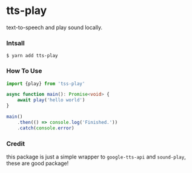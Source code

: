 # tts-play

text-to-speech and play sound locally.

### Intsall
```shell
$ yarn add tts-play
```

### How To Use
```typescript
import {play} from 'tss-play'

async function main(): Promise<void> {
    await play('hello world')
}

main()
    .then(() => console.log('Finished.'))
    .catch(console.error)
```

### Credit
this package is just a simple wrapper to `google-tts-api` and `sound-play`, these are good package!
